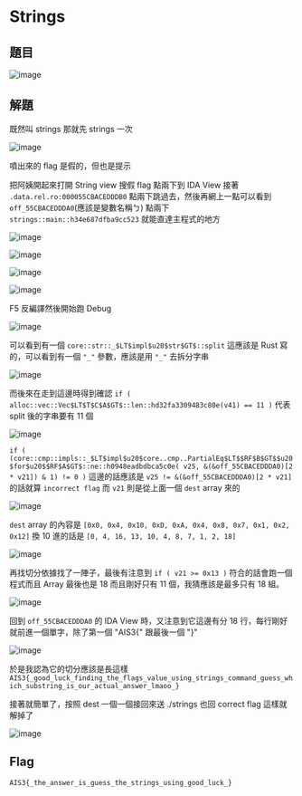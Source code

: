 # Strings
## 題目
![image](https://user-images.githubusercontent.com/57281249/168676539-b52b4be4-cace-42f7-89b8-3e88fe25c4c8.png)

## 解題
既然叫 strings 那就先 strings 一次

![image](https://user-images.githubusercontent.com/57281249/168676653-150a2672-4bb4-4bcc-90cc-e87ba30b2295.png)

噴出來的 flag 是假的，但也是提示

把阿姨開起來打開 String view 搜假 flag 點兩下到 IDA View 接著 `.data.rel.ro:000055CBACEDDDB0` 點兩下跳過去，然後再網上一點可以看到 `off_55CBACEDDDA0`(應該是變數名稱ㄅ) 點兩下 `strings::main::h34e687dfba9cc523` 就能直達主程式的地方

![image](https://user-images.githubusercontent.com/57281249/168676850-47fe0177-b77d-481c-b091-6def6c6b60f8.png)

![image](https://user-images.githubusercontent.com/57281249/168676909-3c464331-ab05-446d-9e61-1794a127c2f8.png)

![image](https://user-images.githubusercontent.com/57281249/168676966-ccfc3bb2-4cb5-4dbb-9831-e2fa57dddd4d.png)

![image](https://user-images.githubusercontent.com/57281249/168677209-3291d2fc-a304-4aac-9f5d-7225d8929211.png)

F5 反編譯然後開始跑 Debug

![image](https://user-images.githubusercontent.com/57281249/168677122-fa3f1c6f-b32e-4d8d-9cc0-42978091b2c9.png)

可以看到有一個 `core::str::_$LT$impl$u20$str$GT$::split` 這應該是 Rust 寫的，可以看到有一個 `"_"` 參數，應該是用 `"_"` 去拆分字串

![image](https://user-images.githubusercontent.com/57281249/168677345-1eaed10e-80e6-4aa7-91f2-bbb13ad0a256.png)

而後來在走到這邊時得到確認 `if ( alloc::vec::Vec$LT$T$C$A$GT$::len::hd32fa3309483c80e(v41) == 11 )` 代表 split 後的字串要有 11 個

![image](https://user-images.githubusercontent.com/57281249/168677418-25d50774-255d-4e7d-92fc-c25de01e02fc.png)

`if ( (core::cmp::impls::_$LT$impl$u20$core..cmp..PartialEq$LT$$RF$B$GT$$u20$for$u20$$RF$A$GT$::ne::h0948eadbdbca5c0e( v25, &(&off_55CBACEDDDA0)[2 * v21]) & 1) != 0 )`
這邊的話應該是  `v25 != &(&off_55CBACEDDDA0)[2 * v21]` 的話就算 `incorrect flag` 而 `v21` 則是從上面一個 `dest` array 來的

![image](https://user-images.githubusercontent.com/57281249/168677576-7b5264c9-81f0-4077-8df5-03fa0c17708d.png)

`dest` array 的內容是 `[0x0, 0x4, 0x10, 0xD, 0xA, 0x4, 0x8, 0x7, 0x1, 0x2, 0x12]` 換 10 進的話是 `[0, 4, 16, 13, 10, 4, 8, 7, 1, 2, 18]`

![image](https://user-images.githubusercontent.com/57281249/168678100-55920cd6-2e69-4f9e-8d1f-b1268b11d12a.png)

再找切分依據找了一陣子，最後有注意到 `if ( v21 >= 0x13 )` 符合的話會跑一個程式而且 Array 最後也是 18 而且剛好只有 11 個，我猜應該是最多只有 18 組。

![image](https://user-images.githubusercontent.com/57281249/168678269-458e7911-5b3d-48f6-8b62-5a7bd44b7c1e.png)

回到 `off_55CBACEDDDA0` 的 IDA View 時，又注意到它這邊有分 18 行，每行剛好就前進一個單字，除了第一個 "AIS3{" 跟最後一個 "}" 

![image](https://user-images.githubusercontent.com/57281249/168678438-91012e82-e331-43b6-8ba2-749c4d129a77.png)

於是我認為它的切分應該是長這樣 `AIS3{_good_luck_finding_the_flags_value_using_strings_command_guess_which_substring_is_our_actual_answer_lmaoo_}`

接著就簡單了，按照 dest 一個一個接回來送 ./strings 也回 correct flag 這樣就解掉了

![image](https://user-images.githubusercontent.com/57281249/168678617-90766d68-27c6-469b-8c6f-01fb14bba3dc.png)

## Flag
`AIS3{_the_answer_is_guess_the_strings_using_good_luck_}`
